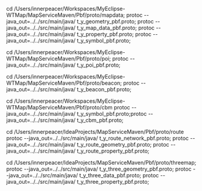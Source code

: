 cd /Users/innerpeacer/Workspaces/MyEclipse-WTMap/MapServiceMaven/Pbf/proto/mapdata;
protoc --java_out=../../src/main/java/ t_y_geometry_pbf.proto;
protoc --java_out=../../src/main/java/ t_y_map_data_pbf.proto;
protoc --java_out=../../src/main/java/ t_y_property_pbf.proto;
protoc --java_out=../../src/main/java/ t_y_symbol_pbf.proto;


cd /Users/innerpeacer/Workspaces/MyEclipse-WTMap/MapServiceMaven/Pbf/proto/poi;
protoc --java_out=../../src/main/java/ t_y_poi_pbf.proto;


cd /Users/innerpeacer/Workspaces/MyEclipse-WTMap/MapServiceMaven/Pbf/proto/beacon;
protoc --java_out=../../src/main/java/ t_y_beacon_pbf.proto;

cd /Users/innerpeacer/Workspaces/MyEclipse-WTMap/MapServiceMaven/Pbf/proto/cbm
protoc --java_out=../../src/main/java/ t_y_symbol_pbf.proto;protoc --java_out=../../src/main/java/ t_y_cbm_pbf.proto;

cd /Users/innerpeacer/IdeaProjects/MapServiceMaven/Pbf/proto/route
protoc --java_out=../../src/main/java/ t_y_route_network_pbf.proto;
protoc --java_out=../../src/main/java/ t_y_route_geometry_pbf.proto;
protoc --java_out=../../src/main/java/ t_y_route_property_pbf.proto;

cd /Users/innerpeacer/IdeaProjects/MapServiceMaven/Pbf/proto/threemap;
protoc --java_out=../../src/main/java/ t_y_three_geometry_pbf.proto;
protoc --java_out=../../src/main/java/ t_y_three_data_pbf.proto;
protoc --java_out=../../src/main/java/ t_y_three_property_pbf.proto;
